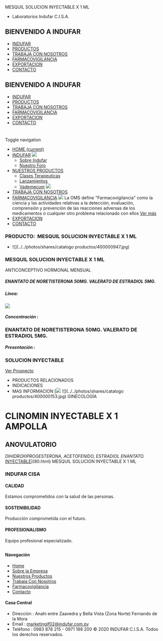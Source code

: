 MESQUIL SOLUCION INYECTABLE X 1 ML
- Laboratorios Indufar C.I.S.A.
## BIENVENIDO A INDUFAR
* [INDUFAR](3814807.html#)
* [PRODUCTOS](3814807.html#)
* [TRABAJA CON NOSOTROS](3814807.html#)
* [FARMACOVIGILANCIA](3814807.html#)
* [EXPORTACION](3814807.html#)
* [CONTACTO](3814807.html#)
## BIENVENIDO A INDUFAR
* [INDUFAR](../../index.html)
* [PRODUCTOS](../../productos.html)
* [TRABAJA CON NOSOTROS](../../trabaja_con_nosotros.html)
* [FARMACOVIGILANCIA](../../farmacovigilancia.html)
* [EXPORTACION](../../exportacion.html)
* [CONTACTO](../../contacto.html)
# 
Toggle navigation
* [HOME (current)](../../index.html)
* [INDUFAR](3814807.html#) 
  [![ ](../../photos/shares/Sistema/Menu/indufar_menul.jpg)](../../institucional.html)
  - [Sobre Indufar](../../institucional.html)
  - [Nuestro Foro](../../blog.html)
* [NUESTROS PRODUCTOS](3814807.html#) 
  - [Clases Terapeuticas](../clases_terapeuticas.html)
  - [Lanzamientos](../lanzamientos.html)
  - [Vademecum](../../productos.html)
  [![ ](../../photos/shares/Sistema/Menu/productos.png)](../../productos.html)
* [TRABAJA CON NOSOTROS](../../trabaja_con_nosotros.html)
* [FARMACOVIGILANCIA](3814807.html#) 
  [![ ](../../photos/shares/Sistema/Menu/TUBOS.png)](../../farmacovigilancia.html)
  La OMS define "Farmacovigilancia" como la ciencia y las actividades relativas a la detección, evaluación, comprensión y prevención de las reacciones adversas de los medicamentos o cualquier otro problema relacionado con ellos
  [Ver más](../../farmacovigilancia.html)
* [EXPORTACION](../../exportacion.html)
* [CONTACTO](../../contacto.html)
### PRODUCTO:  MESQUIL SOLUCION INYECTABLE X 1 ML
* ![](../../photos/shares/catalogo productos/400000947.jpg)
### **MESQUIL SOLUCION INYECTABLE X 1 ML**
ANTICONCEPTIVO HORMONAL MENSUAL
##### **ENANTATO DE NORETISTERONA 50MG. VALERATO DE ESTRADIOL 5MG.**
##### **Línea:**
[![](../../photos/shares/Laboratorios/lab_indufar.png)](../linea/1.html)
##### **Concentración :**
### ENANTATO DE NORETISTERONA 50MG. VALERATO DE ESTRADIOL 5MG.
##### **Presentación :**
### SOLUCION INYECTABLE
[Ver Prospecto](../../files/shares/400000947.pdf)
* PRODUCTOS RELACIONADOS
* INDICACIONES
* MAS INFORMACION
[![](../../photos/shares/Laboratorios/lab_medical.png)
![](../../photos/shares/catalogo productos/400000153.jpg)
GINECOLOGÍA
# CLINOMIN INYECTABLE X 1 AMPOLLA
## ANOVULATORIO
*DIHIDROXIPROGESTERONA, ACETOFENIDO, ESTRADIOL ENANTATO.*
[INYECTABLE](3814807.html#)](80.html)
MESQUIL SOLUCION INYECTABLE X 1 ML
### INDUFAR CISA
#### CALIDAD
Estamos comprometidos con la salud de las personas.
#### SOSTENIBILIDAD
Producción comprometida con el futuro.
#### PROFESIONALISMO
Equipo profesional especializado.
## 
#### Navegación
* [Home](../../index.html)
* [Sobre la Empresa](../../institucional.html)
* [Nuestros Productos](../../productos.html)
* [Trabaja Con Nosotros](../../trabaja_con_nosotros.html)
* [Farmacovigilancia](../../farmacovigilancia.html)
* [Contacto](../../contacto.html)
#### Casa Central
* Dirección : Anahi entre Zaavedra y Bella Vista (Zona Norte) Fernando de la Mora
* Email : [marketingif02@indufar.com.py](mailto:marketingif02@indufar.com.py)
* Teléfono : 0983 878 215 - 0971 188 200
© 2020 INDUFAR C.I.S.A. Todos los derechos reservados.